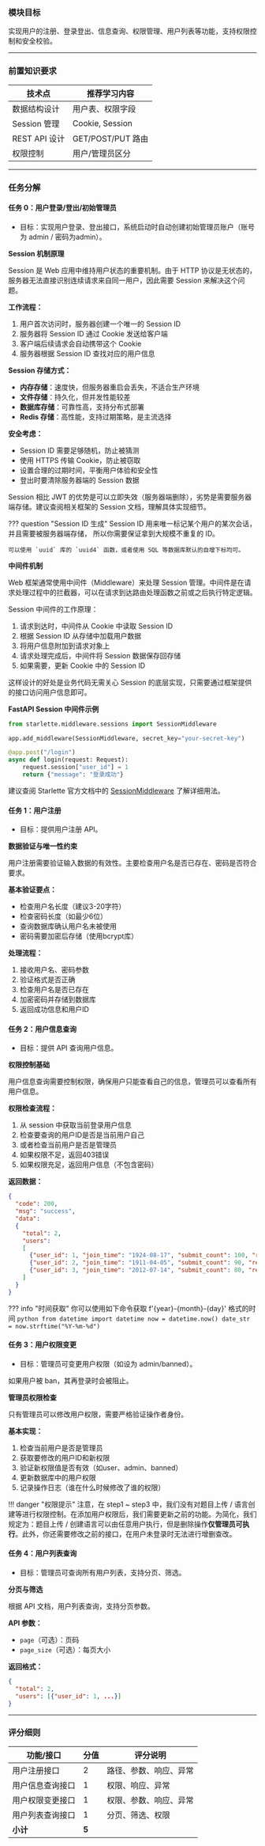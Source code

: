 <!-- ## Step 4：用户管理

--- -->

### 模块目标

实现用户的注册、登录登出、信息查询、权限管理、用户列表等功能，支持权限控制和安全校验。

---

### 前置知识要求

| 技术点         | 推荐学习内容           |
| -------------- | ---------------------- |
| 数据结构设计   | 用户表、权限字段       |
| Session 管理 | Cookie, Session |
| REST API 设计  | GET/POST/PUT 路由      |
| 权限控制       | 用户/管理员区分        |

---

### 任务分解

#### 任务 0：用户登录/登出/初始管理员
- 目标：实现用户登录、登出接口，系统启动时自动创建初始管理员账户（账号为 admin / 密码为admin）。

**Session 机制原理**

Session 是 Web 应用中维持用户状态的重要机制。由于 HTTP 协议是无状态的，服务器无法直接识别连续请求来自同一用户，因此需要 Session 来解决这个问题。

**工作流程：**
1. 用户首次访问时，服务器创建一个唯一的 Session ID
2. 服务器将 Session ID 通过 Cookie 发送给客户端
3. 客户端后续请求会自动携带这个 Cookie
4. 服务器根据 Session ID 查找对应的用户信息

**Session 存储方式：**
- **内存存储**：速度快，但服务器重启会丢失，不适合生产环境
- **文件存储**：持久化，但并发性能较差
- **数据库存储**：可靠性高，支持分布式部署
- **Redis 存储**：高性能，支持过期策略，是主流选择

**安全考虑：**
- Session ID 需要足够随机，防止被猜测
- 使用 HTTPS 传输 Cookie，防止被窃取
- 设置合理的过期时间，平衡用户体验和安全性
- 登出时要清除服务器端的 Session 数据

Session 相比 JWT 的优势是可以立即失效（服务器端删除），劣势是需要服务器端存储。建议查阅相关框架的 Session 文档，理解具体实现细节。

??? question "Session ID 生成"
    Session ID 用来唯一标记某个用户的某次会话，并且需要被服务器端存储，
    所以你需要保证拿到大规模不重复的 ID。

    可以使用 `uuid` 库的 `uuid4` 函数，或者使用 SQL 等数据库默认的自增下标均可。

**中间件机制**

Web 框架通常使用中间件（Middleware）来处理 Session 管理。中间件是在请求处理过程中的拦截器，可以在请求到达路由处理函数之前或之后执行特定逻辑。

Session 中间件的工作原理：
1. 请求到达时，中间件从 Cookie 中读取 Session ID
2. 根据 Session ID 从存储中加载用户数据
3. 将用户信息附加到请求对象上
4. 请求处理完成后，中间件将 Session 数据保存回存储
5. 如果需要，更新 Cookie 中的 Session ID

这样设计的好处是业务代码无需关心 Session 的底层实现，只需要通过框架提供的接口访问用户信息即可。

**FastAPI Session 中间件示例**

```python
from starlette.middleware.sessions import SessionMiddleware

app.add_middleware(SessionMiddleware, secret_key="your-secret-key")

@app.post("/login")
async def login(request: Request):
    request.session["user_id"] = 1
    return {"message": "登录成功"}
```

建议查阅 Starlette 官方文档中的 [SessionMiddleware](https://www.starlette.io/middleware/#sessionmiddleware) 了解详细用法。

#### 任务 1：用户注册
- 目标：提供用户注册 API。

**数据验证与唯一性约束**

用户注册需要验证输入数据的有效性。主要检查用户名是否已存在、密码是否符合要求。

**基本验证要点：**
- 检查用户名长度（建议3-20字符）
- 检查密码长度（如最少6位）
- 查询数据库确认用户名未被使用
- 密码需要加密后存储（使用bcrypt库）

**处理流程：**
1. 接收用户名、密码参数
2. 验证格式是否正确
3. 检查用户名是否已存在
4. 加密密码并存储到数据库
5. 返回成功信息和用户ID

#### 任务 2：用户信息查询
- 目标：提供 API 查询用户信息。

**权限控制基础**

用户信息查询需要控制权限，确保用户只能查看自己的信息，管理员可以查看所有用户信息。

**权限检查流程：**
1. 从 session 中获取当前登录用户信息
2. 检查要查询的用户ID是否是当前用户自己
3. 或者检查当前用户是否是管理员
4. 如果权限不足，返回403错误
5. 如果权限充足，返回用户信息（不包含密码）

**返回数据：**

```json
{
  "code": 200, 
  "msg": "success", 
  "data": 
  {
    "total": 2, 
    "users": 
    [
      {"user_id": 1, "join_time": "1924-08-17", "submit_count": 100, "resolve_count": 9},
      {"user_id": 2, "join_time": "1911-04-05", "submit_count": 90, "resolve_count": 8},
      {"user_id": 3, "join_time": "2012-07-14", "submit_count": 80, "resolve_count": 7},
    ]
  }
}
```

??? info "时间获取"
    你可以使用如下命令获取 f'{year}-{month}-{day}' 格式的时间
    ```python
    from datetime import datetime
    now = datetime.now()
    date_str = now.strftime("%Y-%m-%d")
    ```

#### 任务 3：用户权限变更
- 目标：管理员可变更用户权限（如设为 admin/banned）。

如果用户被 ban，其再登录时会被阻止。

**管理员权限检查**

只有管理员可以修改用户权限，需要严格验证操作者身份。

**基本实现：**
1. 检查当前用户是否是管理员
2. 获取要修改的用户ID和新权限
3. 验证新权限值是否有效（如user、admin、banned）
4. 更新数据库中的用户权限
5. 记录操作日志（谁在什么时候修改了谁的权限）

!!! danger "权限提示"
    注意，在 step1 ~ step3 中，我们没有对题目上传 / 语言创建等进行权限控制。在添加用户权限后，我们需要更新之前的功能。为简化，我们规定为：题目上传 / 创建语言可以由任意用户执行，但是删除操作**仅管理员可执行**。此外，你还需要修改之前的接口，在用户未登录时无法进行增删查改。

#### 任务 4：用户列表查询
- 目标：管理员可查询所有用户列表，支持分页、筛选。

**分页与筛选**

根据 API 文档，用户列表查询，支持分页参数。

**API 参数：**
- `page`（可选）：页码
- `page_size`（可选）：每页大小

**返回格式：**
```json
{
  "total": 2,
  "users": [{"user_id": 1, ...}]
}
```

---

### 评分细则

| 功能/接口                | 分值 | 评分说明                         |
|--------------------------|------|----------------------------------|
| 用户注册接口             | 2    | 路径、参数、响应、异常            |
| 用户信息查询接口         | 1    | 权限、响应、异常                  |
| 用户权限变更接口         | 1    | 权限、参数、响应、异常            |
| 用户列表查询接口         | 1    | 分页、筛选、权限                  |
| **小计**                 | **5**|                                  |